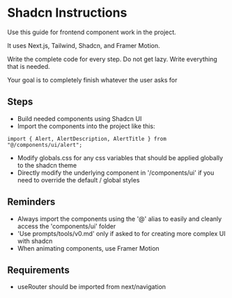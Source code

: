 # Shadcn Instructions

Use this guide for frontend component work in the project.

It uses Next.js, Tailwind, Shadcn, and Framer Motion.

Write the complete code for every step. Do not get lazy. Write everything that is needed.

Your goal is to completely finish whatever the user asks for

## Steps

- Build needed components using Shadcn UI
- Import the components into the project like this:

```tsx
import { Alert, AlertDescription, AlertTitle } from "@/components/ui/alert";
```

- Modify globals.css for any css variables that should be applied globally to the shadcn theme
- Directly modify the underlying component in '/components/ui' if you need to override the default / global styles

## Reminders

- Always import the components using the '@' alias to easily and cleanly access the 'components/ui' folder
- 'Use prompts/tools/v0.md' only if asked to for creating more complex UI with shadcn
- When animating components, use Framer Motion

## Requirements

- useRouter should be imported from next/navigation
